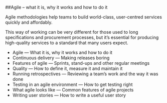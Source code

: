 ##Agile – what it is, why it works and how to do it
 
Agile methodologies help teams to build world-class, user-centred services quickly and affordably.
 
This way of working can be very different for those used to long specifications and procurement processes, but it’s essential for producing high-quality services to a standard that many users expect.
 
- Agile — What it is, why it works and how to do it 
- Continuous delivery — Making releases boring 
- Features of agile — Sprints, stand-ups and other regular meetings
- Quality — How to define it, measure it and maintain it
- Running retrospectives — Reviewing a team’s work and the way it was done
- Testing in an agile environment — How to get testing right 
- What agile looks like — Common features of agile projects
- Writing user stories — How to write a useful user story
